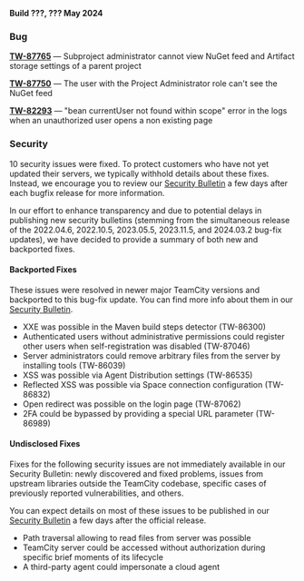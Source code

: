 [//]: # (title: TeamCity 2023.11.5 Release Notes)
[//]: # (auxiliary-id: TeamCity 2023.11.5 Release Notes)


**Build ???, ??? May 2024**


<!--Project: TeamCity Fix versions: 2023.11.5  -{2023.11.4 (147586)}  visible to: {All Users} #Fixed #Testing -{Trunk issue}-->


### Bug

**[TW-87765](https://youtrack.jetbrains.com/issue/TW-87765/Subproject-administrator-cannot-view-NuGet-feed-and-Artifact-storage-settings-of-a-parent-project)** — Subproject administrator cannot view NuGet feed and Artifact storage settings of a parent project

**[TW-87750](https://youtrack.jetbrains.com/issue/TW-87750/The-user-with-the-Project-Administrator-role-cant-see-the-NuGet-feed)** — The user with the Project Administrator role can't see the NuGet feed

**[TW-82293](https://youtrack.jetbrains.com/issue/TW-82293/bean-currentUser-not-found-within-scope-error-in-the-logs-when-an-unauthorized-user-opens-a-non-existing-page)** — "bean currentUser not found within scope" error in the logs when an unauthorized user opens a non existing page



<!--Project: TeamCity Fix versions: {2023.11.5 (147631)} #{Security Problem}  #Fixed #Testing -{Trunk issue} -bulletin-exclude-->

### Security

10 security issues were fixed. To protect customers who have not yet updated their servers, we typically withhold details about these fixes. Instead, we encourage you to review our [Security Bulletin](https://www.jetbrains.com/privacy-security/issues-fixed/?product=TeamCity) a few days after each bugfix release for more information.

In our effort to enhance transparency and due to potential delays in publishing new security bulletins (stemming from the simultaneous release of the 2022.04.6, 2022.10.5, 2023.05.5, 2023.11.5, and 2024.03.2 bug-fix updates), we have decided to provide a summary of both new and backported fixes.

#### Backported Fixes

These issues were resolved in newer major TeamCity versions and backported to this bug-fix update. You can find more info about them in our [Security Bulletin](https://www.jetbrains.com/privacy-security/issues-fixed/?product=TeamCity).

* XXE was possible in the Maven build steps detector (TW-86300)
* Authenticated users without administrative permissions could register other users when self-registration was disabled (TW-87046)
* Server administrators could remove arbitrary files from the server by installing tools (TW-86039)
* XSS was possible via Agent Distribution settings (TW-86535)
* Reflected XSS was possible via Space connection configuration (TW-86832)
* Open redirect was possible on the login page (TW-87062)
* 2FA could be bypassed by providing a special URL parameter (TW-86989)


#### Undisclosed Fixes

Fixes for the following security issues are not immediately available in our Security Bulletin: newly discovered and fixed problems, issues from upstream libraries outside the TeamCity codebase, specific cases of previously reported vulnerabilities, and others.

You can expect details on most of these issues to be published in our [Security Bulletin](https://www.jetbrains.com/privacy-security/issues-fixed/?product=TeamCity) a few days after the official release.

* Path traversal allowing to read files from server was possible
* TeamCity server could be accessed without authorization during specific brief moments of its lifecycle
* A third-party agent could impersonate a cloud agent

